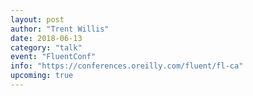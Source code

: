 ```yaml
---
layout: post
author: "Trent Willis"
date: 2018-06-13
category: "talk"
event: "FluentConf"
info: "https://conferences.oreilly.com/fluent/fl-ca"
upcoming: true
---
```

